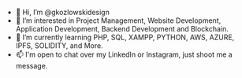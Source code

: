 - 👋 Hi, I’m @gkozlowskidesign
- 👀 I’m interested in Project Management, Website Development, Application Development, Backend Development and Blockchain.
- 🌱 I’m currently learning PHP, SQL, XAMPP, PYTHON, AWS, AZURE, IPFS, SOLIDITY, and More. 
- 📫 I'm open to chat over my LinkedIn or Instagram, just shoot me a message. 

<!---
gkozlowskidesign/gkozlowskidesign is a ✨ special ✨ repository because its `README.md` (this file) appears on your GitHub profile.
You can click the Preview link to take a look at your changes.
--->
